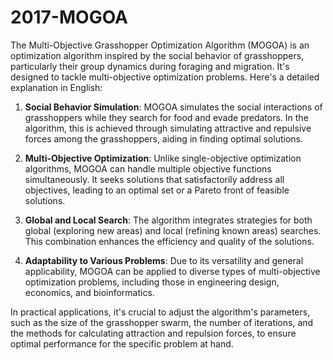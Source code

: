 # 2017-MOGOA
The Multi-Objective Grasshopper Optimization Algorithm (MOGOA) is an optimization algorithm inspired by the social behavior of grasshoppers, particularly their group dynamics during foraging and migration. It's designed to tackle multi-objective optimization problems. Here's a detailed explanation in English:

1. **Social Behavior Simulation**: MOGOA simulates the social interactions of grasshoppers while they search for food and evade predators. In the algorithm, this is achieved through simulating attractive and repulsive forces among the grasshoppers, aiding in finding optimal solutions.

2. **Multi-Objective Optimization**: Unlike single-objective optimization algorithms, MOGOA can handle multiple objective functions simultaneously. It seeks solutions that satisfactorily address all objectives, leading to an optimal set or a Pareto front of feasible solutions.

3. **Global and Local Search**: The algorithm integrates strategies for both global (exploring new areas) and local (refining known areas) searches. This combination enhances the efficiency and quality of the solutions.

4. **Adaptability to Various Problems**: Due to its versatility and general applicability, MOGOA can be applied to diverse types of multi-objective optimization problems, including those in engineering design, economics, and bioinformatics.

In practical applications, it's crucial to adjust the algorithm's parameters, such as the size of the grasshopper swarm, the number of iterations, and the methods for calculating attraction and repulsion forces, to ensure optimal performance for the specific problem at hand.
